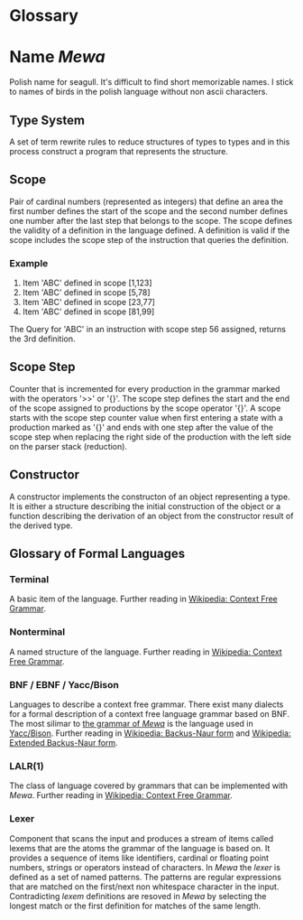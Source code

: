 # Glossary

# Name _Mewa_
Polish name for seagull. It's difficult to find short memorizable names. I stick to names of birds in the polish language without non ascii characters.

## Type System
A set of term rewrite rules to reduce structures of types to types and in this process construct a program that represents the structure. 

## Scope
Pair of cardinal numbers (represented as integers) that define an area the first number defines the start of the scope and the second number defines one number after the last step that belongs to the scope. The scope defines the validity of a definition in the language defined. A definition is valid if the scope includes the scope step of the instruction that queries the definition.

### Example
1. Item 'ABC' defined in scope [1,123]
2. Item 'ABC' defined in scope [5,78]
3. Item 'ABC' defined in scope [23,77]
4. Item 'ABC' defined in scope [81,99]

The Query for 'ABC' in an instruction with scope step 56 assigned, returns the 3rd definition.

## Scope Step
Counter that is incremented for every production in the grammar marked with the operators '>>' or '{}'. The scope step defines the start and the end of the scope assigned to productions by the scope operator '{}'. A scope starts with the scope step counter value when first entering a state with a production marked as '{}' and ends with one step after the value of the scope step when replacing the right side of the production with the left side on the parser stack (reduction).

## Constructor
A constructor implements the constructon of an object representing a type. It is either a structure describing the initial construction of the object or a function describing the derivation of an object from the constructor result of the derived type.

## Glossary of Formal Languages
### Terminal
A basic item of the language. Further reading in [Wikipedia: Context Free Grammar](https://en.wikipedia.org/wiki/Context-free_grammar).

### Nonterminal
A named structure of the language. Further reading in [Wikipedia: Context Free Grammar](https://en.wikipedia.org/wiki/Context-free_grammar).

### BNF / EBNF / Yacc/Bison
Languages to describe a context free grammar. There exist many dialects for a formal description of a context free language grammar based on BNF. The most silimar to [the grammar of _Mewa_](grammar.md) is the language used in [Yacc/Bison](https://www.cs.ccu.edu.tw/~naiwei/cs5605/YaccBison.html). Further reading in [Wikipedia: Backus-Naur form](https://en.wikipedia.org/wiki/Backus%E2%80%93Naur_form) and [Wikipedia: Extended Backus-Naur form](https://en.wikipedia.org/wiki/Extended_Backus%E2%80%93Naur_form). 

### LALR(1)
The class of language covered by grammars that can be implemented with _Mewa_. Further reading in [Wikipedia: Context Free Grammar](https://en.wikipedia.org/wiki/LALR_parser).

### Lexer
Component that scans the input and produces a stream of items called lexems that are the atoms the grammar of the language is based on. It provides a sequence of items like identifiers, cardinal or floating point numbers, strings or operators instead of characters. In _Mewa_ the _lexer_ is defined as a set of named patterns. The patterns are regular expressions that are matched on the first/next non whitespace character in the input. Contradicting _lexem_ definitions are resoved in _Mewa_ by selecting the longest match or the first definition for matches of the same length.



